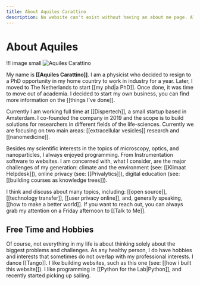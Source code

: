 ```yaml
---
title: About Aquiles Carattino
description: No website can't exist without having an about me page. All you need to know about Aquiles Carattino and this website
---
```


# About Aquiles

!!! image small
	![Aquiles Carattino](/Aquiles_Carattino.jpg)

My name is **[[Aquiles Carattino]]**. I am a physicist who decided to resign to a PhD opportunity in my home country to work in industry for a year. Later, I moved to The Netherlands to start [[my phd|a PhD]]. Once done, it was time to move out of academia. I decided to start my own business, you can find more information on the [[things I've done]]. 

Currently I am working full time at [[Dispertech]], a small startup based in Amsterdam. I co-founded the company in 2019 and the scope is to build solutions for researchers in different fields of the life-sciences. Currently we are focusing on two main areas: [[extracellular vesicles]] research and [[nanomedicine]].

Besides my scientific interests in the topics of microscopy, optics, and nanoparticles, I always enjoyed programming. From Instrumentation software to websites. I am concerned with, what I consider, are the major challenges of my generation: climate and the environment (see: [[Klimaat Helpdesk]]), online privacy (see: [[Privalytics]]), digital education (see: [[building courses as knowledge trees]]). 

I think and discuss about many topics, including: [[open source]], [[technology transfer]], [[user privacy online]], and, generally speaking, [[how to make a better world]]. If you want to reach out, you can always grab my attention on a Friday afternoon to [[Talk to Me]]. 

## Free Time and Hobbies
Of course, not everything in my life is about thinking solely about the biggest problems and challenges. As any healthy person, I do have hobbies and interests that sometimes do not overlap with my professional interests. I dance [[Tango]]. I like building websites, such as this one (see: [[how i built this website]]). I like programming in [[Python for the Lab|Python]], and recently started picking up sailing. 